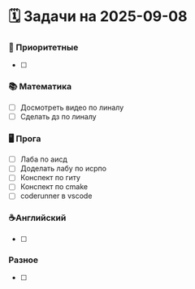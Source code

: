 # 🗓️ Задачи на 2025-09-08

### 🚀 Приоритетные
- [ ] 

### 📚 Математика
- [ ] Досмотреть видео по линалу
- [ ] Сделать дз по линалу

### 🖥️ Прога
- [ ] Лаба по аисд
- [ ] Доделать лабу по исрпо
- [ ] Конспект по гиту
- [ ] Конспект по cmake
- [ ] coderunner в vscode

### ☕️Английский
- [ ] 
 
###  Разное
- [ ] 
